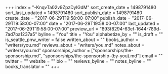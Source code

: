 +++
index = "-KnqvTa02v9ZpzDyIGdM"
sort_create_date = 1498791480
sort_last_updated = 1498791480
sort_publish_date = 1498791480
create_date = "2017-06-29T19:58:00-07:00"
publish_date = "2017-06-29T19:58:00-07:00"
date = "2017-06-29T19:58:00-07:00"
last_updated = "2017-06-29T19:58:00-07:00"
preview_url = "893f8294-63ef-1644-789d-7ad7ba1237a5"
byline = "You"
title = "You"
alphabetize_by = ""
is_draft = ""
is_seattle_pnw_writer = false
written_about = ""
books_author = "writers/you.md"
reviews_about = "writers/you.md"
notes_about = "writers/you.md"
sponsorships_author = ["sponsorships/the-sponsorship.md", "sponsorships/the-sponsorship-(by-you).md"]
email = ""
twitter = ""
website = ""
bio = ""
reviews_byline = ""
notes_byline = ""
books_translator = ""
+++
